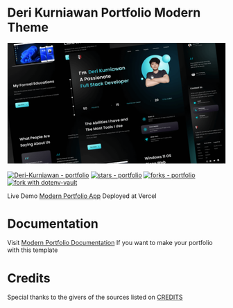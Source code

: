 # Deri Kurniawan Portfolio Modern Theme

![Mockup Portfolio](https://github.com/Deri-Kurniawan/modern-portfolio/blob/master/public/Mockup.png)

[![Deri-Kurniawan - portfolio](https://img.shields.io/static/v1?label=Deri-Kurniawan&message=portfolio&color=blue&logo=github)](https://github.com/Deri-Kurniawan/modern-portfolio "Go to GitHub repo")
[![stars - portfolio](https://img.shields.io/github/stars/Deri-Kurniawan/portfolio?style=social)](https://github.com/Deri-Kurniawan/modern-portfolio)
[![forks - portfolio](https://img.shields.io/github/forks/Deri-Kurniawan/portfolio?style=social)](https://github.com/Deri-Kurniawan/modern-portfolio)
[![fork with dotenv-vault](https://badge.dotenv.org/fork.svg?r=1)](https://vault.dotenv.org/project/vlt_c8c326cc8c7bc830d137a1a8f6612b10ff033c992e68bc4a8524acd8cd15a6bd/example)

Live Demo [Modern Portfolio App](https://modern-portfolio.deri.my.id) Deployed at Vercel

# Documentation

Visit [Modern Portfolio Documentation](https://docs-modern-portfolio.deri-kurniawan.vercel.app/) If you want to make your portfolio with this template

# Credits

Special thanks to the givers of the sources listed on [CREDITS](https://github.com/Deri-Kurniawan/modern-portfolio/blob/master/CREDITS.md)
